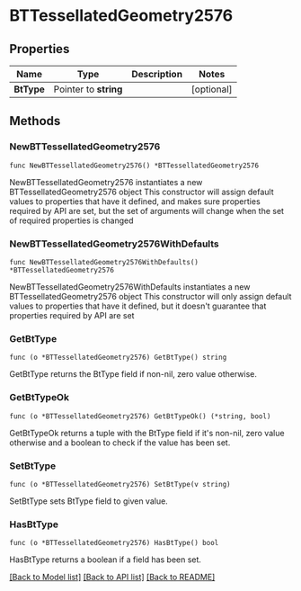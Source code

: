 # BTTessellatedGeometry2576

## Properties

Name | Type | Description | Notes
------------ | ------------- | ------------- | -------------
**BtType** | Pointer to **string** |  | [optional] 

## Methods

### NewBTTessellatedGeometry2576

`func NewBTTessellatedGeometry2576() *BTTessellatedGeometry2576`

NewBTTessellatedGeometry2576 instantiates a new BTTessellatedGeometry2576 object
This constructor will assign default values to properties that have it defined,
and makes sure properties required by API are set, but the set of arguments
will change when the set of required properties is changed

### NewBTTessellatedGeometry2576WithDefaults

`func NewBTTessellatedGeometry2576WithDefaults() *BTTessellatedGeometry2576`

NewBTTessellatedGeometry2576WithDefaults instantiates a new BTTessellatedGeometry2576 object
This constructor will only assign default values to properties that have it defined,
but it doesn't guarantee that properties required by API are set

### GetBtType

`func (o *BTTessellatedGeometry2576) GetBtType() string`

GetBtType returns the BtType field if non-nil, zero value otherwise.

### GetBtTypeOk

`func (o *BTTessellatedGeometry2576) GetBtTypeOk() (*string, bool)`

GetBtTypeOk returns a tuple with the BtType field if it's non-nil, zero value otherwise
and a boolean to check if the value has been set.

### SetBtType

`func (o *BTTessellatedGeometry2576) SetBtType(v string)`

SetBtType sets BtType field to given value.

### HasBtType

`func (o *BTTessellatedGeometry2576) HasBtType() bool`

HasBtType returns a boolean if a field has been set.


[[Back to Model list]](../README.md#documentation-for-models) [[Back to API list]](../README.md#documentation-for-api-endpoints) [[Back to README]](../README.md)


